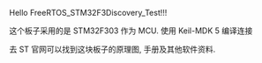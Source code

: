 Hello FreeRTOS_STM32F3Discovery_Test!!!    

这个板子采用的是 STM32F303 作为 MCU. 使用 Keil-MDK 5 编译连接      

去 ST 官网可以找到这块板子的原理图, 手册及其他软件资料.